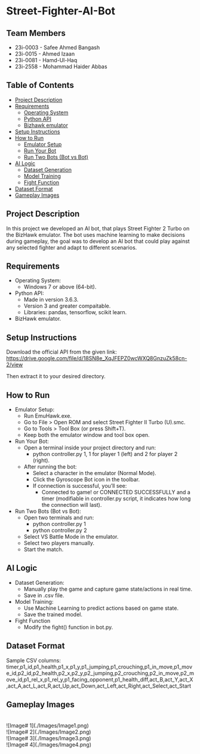 # **Street-Fighter-AI-Bot**

## **Team Members**
- 23i-0003 - Safee Ahmed Bangash
- 23i-0015 - Ahmed Izaan
- 23i-0081 - Hamd-Ul-Haq
- 23i-2558 - Mohammad Haider Abbas

## **Table of Contents**

- [Project Description](#-project-description)
- [Requirements](#️-requirements)
  - [Operating System](#-operating-system)
  - [Python API](#-python)
  - [Bizhawk emulator](#-python-packages)
- [Setup Instructions](#-setup-instructions)
- [How to Run](#-how-to-run)
  - [Emulator Setup](#-emulator-setup)
  - [Run Your Bot](#️-run-your-bot)
  - [ Run Two Bots (Bot vs Bot)](#-run-two-bots-bot-vs-bot)
- [AI Logic](#-ai-logic)
  - [Dataset Generation](#-dataset-generation)
  - [Model Training](#-model-training)
  - [Fight Function](#-fight-function)
- [Dataset Format](#-dataset-format)
- [Gameplay Images](#-gameplay-images)

## **Project Description**

In this project we developed an AI bot, that plays Street Fighter 2 Turbo on the BizHawk emulator. The bot uses machine learning to make decisions during gameplay, the goal was to develop an AI bot that could play against any selected fighter and adapt to different scenarios.

## **Requirements**

- Operating System: 
    - Windows 7 or above (64-bit).
- Python API:
    - Made in version 3.6.3. 
    - Version 3 and greater compaitable.
    - Libraries: pandas, tensorflow, scikit learn.
- BizHawk emulator.

## **Setup Instructions**

Download the official API from the given link:
https://drive.google.com/file/d/18SN8e_XqJFEPZ0wcWXQ8GnzuZk58cn-2/view

Then extract it to your desired directory.

## **How to Run**
    
- Emulator Setup:
    - Run EmuHawk.exe.
    - Go to File > Open ROM and select Street Fighter II Turbo (U).smc.
    - Go to Tools > Tool Box (or press Shift+T).
    - Keep both the emulator window and tool box open.
- Run Your Bot:
    - Open a terminal inside your project directory and run: 
        - python controller.py 1, 1 for player 1 (left) and 2 for player 2 (right).
    - After running the bot:
        - Select a character in the emulator (Normal Mode).
        - Click the Gyroscope Bot icon in the toolbar.
        - If connection is successful, you’ll see:
            - Connected to game! or CONNECTED SUCCESSFULLY and a timer (modifiable in controller.py script, it indicates how long the connection will last).
- Run Two Bots (Bot vs Bot):
    - Open two terminals and run:
        - python controller.py 1
        - python controller.py 2
    - Select VS Battle Mode in the emulator.
    - Select two players manually.
    - Start the match.

## **AI Logic**

- Dataset Generation:
    - Manually play the game and capture game state/actions in real time.
    - Save in .csv file.
- Model Training:
    - Use Machine Learning to predict actions based on game state.
    - Save the trained model.
- Fight Function
    - Modify the fight() function in bot.py.

## **Dataset Format**

Sample CSV columns: timer,p1_id,p1_health,p1_x,p1_y,p1_jumping,p1_crouching,p1_in_move,p1_move_id,p2_id,p2_health,p2_x,p2_y,p2_jumping,p2_crouching,p2_in_move,p2_move_id,p1_rel_x,p1_rel_y,p1_facing_opponent,p1_health_diff,act_B,act_Y,act_X,act_A,act_L,act_R,act_Up,act_Down,act_Left,act_Right,act_Select,act_Start

## **Gameplay Images**
<br>
![Image# 1](./Images/Image1.png)
<br>
![Image# 2](./Images/Image2.png)
<br>
![Image# 3](./Images/Image3.png)
<br>
![Image# 4](./Images/Image4.png)
